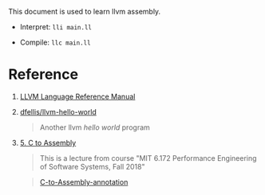 This document is used to learn llvm assembly.

- Interpret: `lli main.ll`

- Compile: `llc main.ll`


# Reference

1. [LLVM Language Reference Manual](https://llvm.org/docs/LangRef.html)


2. [dfellis/llvm-hello-world](https://github.com/dfellis/llvm-hello-world)

   > Another llvm *hello world* program

3. [5. C to Assembly](https://www.youtube.com/watch?v=wt7a5BOztuM)

    > This is a lecture from course "MIT 6.172 Performance Engineering of Software Systems, Fall 2018"

    > [C-to-Assembly-annotation](./C-to-Assembly-annotation.md)
